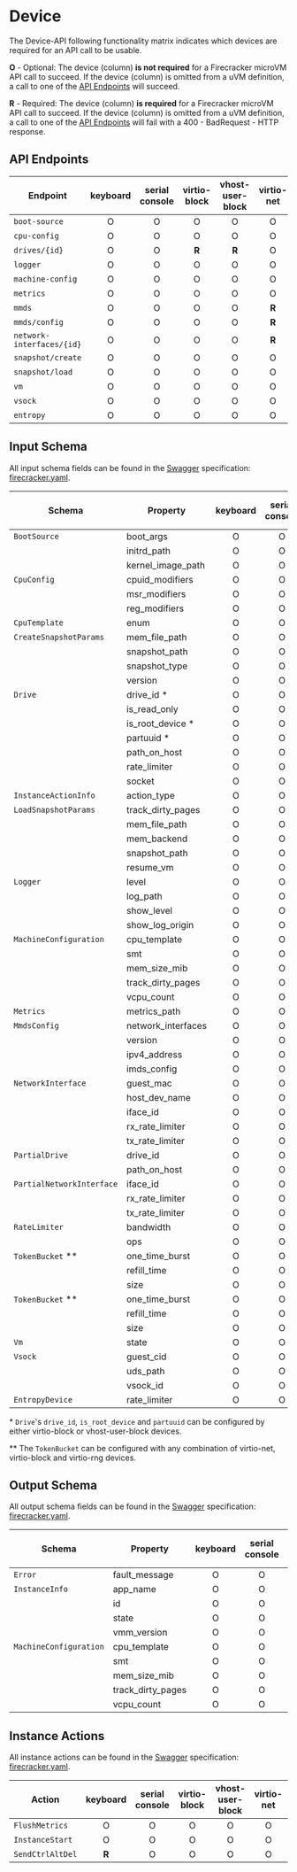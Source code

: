 # Device

The Device-API following functionality matrix indicates which devices are
required for an API call to be usable.

**O** - Optional: The device (column) **is not required** for a Firecracker
microVM API call to succeed. If the device (column) is omitted from a uVM
definition, a call to one of the [API Endpoints](#api-endpoints) will succeed.

**R** - Required: The device (column) **is required** for a Firecracker microVM
API call to succeed. If the device (column) is omitted from a uVM definition, a
call to one of the [API Endpoints](#api-endpoints) will fail with a 400 -
BadRequest - HTTP response.

## API Endpoints

| Endpoint                  | keyboard | serial console | virtio-block | vhost-user-block | virtio-net | virtio-vsock | virtio-rng |
| ------------------------- | :------: | :------------: | :----------: | :--------------: | :--------: | :----------: | :--------: |
| `boot-source`             |    O     |       O        |      O       |        O         |     O      |      O       |     O      |
| `cpu-config`              |    O     |       O        |      O       |        O         |     O      |      O       |     O      |
| `drives/{id}`             |    O     |       O        |    **R**     |      **R**       |     O      |      O       |     O      |
| `logger`                  |    O     |       O        |      O       |        O         |     O      |      O       |     O      |
| `machine-config`          |    O     |       O        |      O       |        O         |     O      |      O       |     O      |
| `metrics`                 |    O     |       O        |      O       |        O         |     O      |      O       |     O      |
| `mmds`                    |    O     |       O        |      O       |        O         |   **R**    |      O       |     O      |
| `mmds/config`             |    O     |       O        |      O       |        O         |   **R**    |      O       |     O      |
| `network-interfaces/{id}` |    O     |       O        |      O       |        O         |   **R**    |      O       |     O      |
| `snapshot/create`         |    O     |       O        |      O       |        O         |     O      |      O       |     O      |
| `snapshot/load`           |    O     |       O        |      O       |        O         |     O      |      O       |     O      |
| `vm`                      |    O     |       O        |      O       |        O         |     O      |      O       |     O      |
| `vsock`                   |    O     |       O        |      O       |        O         |     O      |      O       |     O      |
| `entropy`                 |    O     |       O        |      O       |        O         |     O      |      O       |   **R**    |

## Input Schema

All input schema fields can be found in the [Swagger](https://swagger.io)
specification:
[firecracker.yaml](./../src/firecracker/swagger/firecracker.yaml).

| Schema                    | Property           | keyboard | serial console | virtio-block | vhost-user-block | virtio-net | virtio-vsock | virtio-rng |
| ------------------------- | ------------------ | :------: | :------------: | :----------: | :--------------: | :--------: | :----------: | :--------: |
| `BootSource`              | boot_args          |    O     |       O        |      O       |        O         |     O      |      O       |     O      |
|                           | initrd_path        |    O     |       O        |      O       |        O         |     O      |      O       |     O      |
|                           | kernel_image_path  |    O     |       O        |      O       |        O         |     O      |      O       |     O      |
| `CpuConfig`               | cpuid_modifiers    |    O     |       O        |      O       |        O         |     O      |      O       |     O      |
|                           | msr_modifiers      |    O     |       O        |      O       |        O         |     O      |      O       |     O      |
|                           | reg_modifiers      |    O     |       O        |      O       |        O         |     O      |      O       |     O      |
| `CpuTemplate`             | enum               |    O     |       O        |      O       |        O         |     O      |      O       |     O      |
| `CreateSnapshotParams`    | mem_file_path      |    O     |       O        |      O       |        O         |     O      |      O       |     O      |
|                           | snapshot_path      |    O     |       O        |      O       |        O         |     O      |      O       |     O      |
|                           | snapshot_type      |    O     |       O        |      O       |        O         |     O      |      O       |     O      |
|                           | version            |    O     |       O        |      O       |        O         |     O      |      O       |     O      |
| `Drive`                   | drive_id \*        |    O     |       O        |    **R**     |      **R**       |     O      |      O       |     O      |
|                           | is_read_only       |    O     |       O        |    **R**     |        O         |     O      |      O       |     O      |
|                           | is_root_device \*  |    O     |       O        |    **R**     |      **R**       |     O      |      O       |     O      |
|                           | partuuid \*        |    O     |       O        |    **R**     |      **R**       |     O      |      O       |     O      |
|                           | path_on_host       |    O     |       O        |    **R**     |        O         |     O      |      O       |     O      |
|                           | rate_limiter       |    O     |       O        |    **R**     |        O         |     O      |      O       |     O      |
|                           | socket             |    O     |       O        |      O       |      **R**       |     O      |      O       |     O      |
| `InstanceActionInfo`      | action_type        |    O     |       O        |      O       |        O         |     O      |      O       |     O      |
| `LoadSnapshotParams`      | track_dirty_pages  |    O     |       O        |      O       |        O         |     O      |      O       |     O      |
|                           | mem_file_path      |    O     |       O        |      O       |        O         |     O      |      O       |     O      |
|                           | mem_backend        |    O     |       O        |      O       |        O         |     O      |      O       |     O      |
|                           | snapshot_path      |    O     |       O        |      O       |        O         |     O      |      O       |     O      |
|                           | resume_vm          |    O     |       O        |      O       |        O         |     O      |      O       |     O      |
| `Logger`                  | level              |    O     |       O        |      O       |        O         |     O      |      O       |     O      |
|                           | log_path           |    O     |       O        |      O       |        O         |     O      |      O       |     O      |
|                           | show_level         |    O     |       O        |      O       |        O         |     O      |      O       |     O      |
|                           | show_log_origin    |    O     |       O        |      O       |        O         |     O      |      O       |     O      |
| `MachineConfiguration`    | cpu_template       |    O     |       O        |      O       |        O         |     O      |      O       |     O      |
|                           | smt                |    O     |       O        |      O       |        O         |     O      |      O       |     O      |
|                           | mem_size_mib       |    O     |       O        |      O       |        O         |     O      |      O       |     O      |
|                           | track_dirty_pages  |    O     |       O        |      O       |        O         |     O      |      O       |     O      |
|                           | vcpu_count         |    O     |       O        |      O       |        O         |     O      |      O       |     O      |
| `Metrics`                 | metrics_path       |    O     |       O        |      O       |        O         |     O      |      O       |     O      |
| `MmdsConfig`              | network_interfaces |    O     |       O        |      O       |        O         |   **R**    |      O       |     O      |
|                           | version            |    O     |       O        |      O       |        O         |   **R**    |      O       |     O      |
|                           | ipv4_address       |    O     |       O        |      O       |        O         |   **R**    |      O       |     O      |
|                           | imds_config        |    O     |       O        |      O       |        O         |     O      |      O       |     O      |
| `NetworkInterface`        | guest_mac          |    O     |       O        |      O       |        O         |   **R**    |      O       |     O      |
|                           | host_dev_name      |    O     |       O        |      O       |        O         |   **R**    |      O       |     O      |
|                           | iface_id           |    O     |       O        |      O       |        O         |   **R**    |      O       |     O      |
|                           | rx_rate_limiter    |    O     |       O        |      O       |        O         |   **R**    |      O       |     O      |
|                           | tx_rate_limiter    |    O     |       O        |      O       |        O         |   **R**    |      O       |     O      |
| `PartialDrive`            | drive_id           |    O     |       O        |    **R**     |        O         |     O      |      O       |     O      |
|                           | path_on_host       |    O     |       O        |    **R**     |        O         |     O      |      O       |     O      |
| `PartialNetworkInterface` | iface_id           |    O     |       O        |      O       |        O         |   **R**    |      O       |     O      |
|                           | rx_rate_limiter    |    O     |       O        |      O       |        O         |   **R**    |      O       |     O      |
|                           | tx_rate_limiter    |    O     |       O        |      O       |        O         |   **R**    |      O       |     O      |
| `RateLimiter`             | bandwidth          |    O     |       O        |      O       |        O         |   **R**    |      O       |     O      |
|                           | ops                |    O     |       O        |    **R**     |        O         |     O      |      O       |     O      |
| `TokenBucket` \*\*        | one_time_burst     |    O     |       O        |    **R**     |        O         |     O      |      O       |     O      |
|                           | refill_time        |    O     |       O        |    **R**     |        O         |     O      |      O       |     O      |
|                           | size               |    O     |       O        |    **R**     |        O         |     O      |      O       |     O      |
| `TokenBucket` \*\*        | one_time_burst     |    O     |       O        |      O       |        O         |   **R**    |      O       |     O      |
|                           | refill_time        |    O     |       O        |      O       |        O         |   **R**    |      O       |     O      |
|                           | size               |    O     |       O        |      O       |        O         |   **R**    |      O       |     O      |
| `Vm`                      | state              |    O     |       O        |      O       |        O         |     O      |      O       |     O      |
| `Vsock`                   | guest_cid          |    O     |       O        |      O       |        O         |     O      |    **R**     |     O      |
|                           | uds_path           |    O     |       O        |      O       |        O         |     O      |    **R**     |     O      |
|                           | vsock_id           |    O     |       O        |      O       |        O         |     O      |    **R**     |     O      |
| `EntropyDevice`           | rate_limiter       |    O     |       O        |      O       |        O         |     O      |      O       |   **R**    |

\* `Drive`'s `drive_id`, `is_root_device` and `partuuid` can be configured by
either virtio-block or vhost-user-block devices.

\*\* The `TokenBucket` can be configured with any combination of virtio-net,
virtio-block and virtio-rng devices.

## Output Schema

All output schema fields can be found in the [Swagger](https://swagger.io)
specification:
[firecracker.yaml](./../src/firecracker/swagger/firecracker.yaml).

| Schema                 | Property          | keyboard | serial console | virtio-block | vhost-user-block | virtio-net | virtio-vsock |
| ---------------------- | ----------------- | :------: | :------------: | :----------: | :--------------: | :--------: | :----------: |
| `Error`                | fault_message     |    O     |       O        |      O       |        O         |     O      |      O       |
| `InstanceInfo`         | app_name          |    O     |       O        |      O       |        O         |     O      |      O       |
|                        | id                |    O     |       O        |      O       |        O         |     O      |      O       |
|                        | state             |    O     |       O        |      O       |        O         |     O      |      O       |
|                        | vmm_version       |    O     |       O        |      O       |        O         |     O      |      O       |
| `MachineConfiguration` | cpu_template      |    O     |       O        |      O       |        O         |     O      |      O       |
|                        | smt               |    O     |       O        |      O       |        O         |     O      |      O       |
|                        | mem_size_mib      |    O     |       O        |      O       |        O         |     O      |      O       |
|                        | track_dirty_pages |    O     |       O        |      O       |        O         |     O      |      O       |
|                        | vcpu_count        |    O     |       O        |      O       |        O         |     O      |      O       |

## Instance Actions

All instance actions can be found in the [Swagger](https://swagger.io)
specification:
[firecracker.yaml](./../src/firecracker/swagger/firecracker.yaml).

| Action           | keyboard | serial console | virtio-block | vhost-user-block | virtio-net | virtio-vsock |
| ---------------- | :------: | :------------: | :----------: | :--------------: | :--------: | :----------: |
| `FlushMetrics`   |    O     |       O        |      O       |        O         |     O      |      O       |
| `InstanceStart`  |    O     |       O        |      O       |        O         |     O      |      O       |
| `SendCtrlAltDel` |  **R**   |       O        |      O       |        O         |     O      |      O       |
